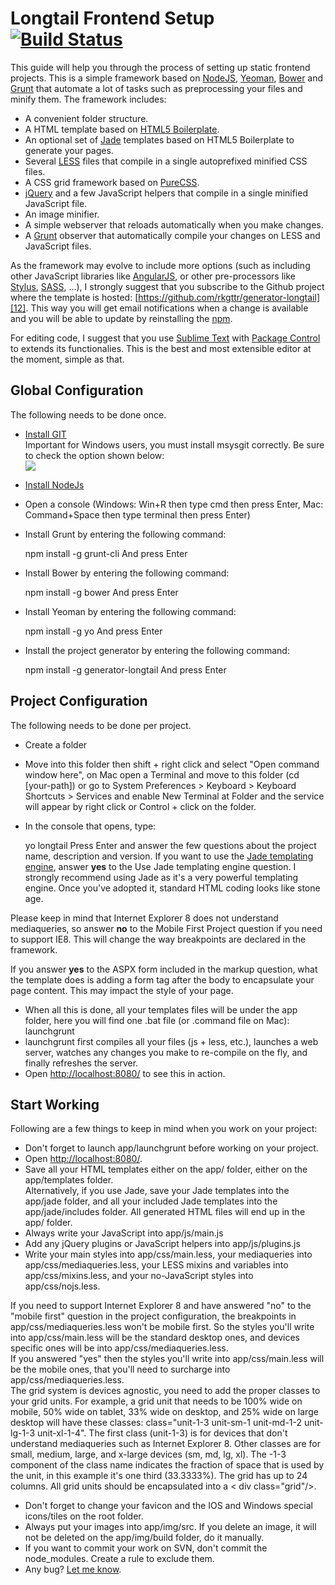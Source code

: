 # Longtail Frontend Setup [![Build Status](https://secure.travis-ci.org/rkgttr/generator-longtail.png?branch=master)](https://travis-ci.org/rkgttr/generator-longtail)

This guide will help you through the process of setting up static frontend projects. This is a simple framework based on [NodeJS][0], [Yeoman][1], [Bower][2] and [Grunt][3] that automate a lot of tasks such as preprocessing your files and minify them. The framework includes:

* A convenient folder structure.
* A HTML template based on [HTML5 Boilerplate][4].
* An optional set of [Jade][5] templates based on HTML5 Boilerplate to generate your pages.
* Several [LESS][6] files that compile in a single autoprefixed minified CSS files.
* A CSS grid framework based on [PureCSS][7].
* [jQuery][8] and a few JavaScript helpers that compile in a single minified JavaScript file.
* An image minifier.
* A simple webserver that reloads automatically when you make changes.
* A [Grunt][3] observer that automatically compile your changes on LESS and JavaScript files.

As the framework may evolve to include more options (such as including other JavaScript libraries like [AngularJS][9], or other pre-processors like [Stylus][10], [SASS][11], ...), I strongly suggest that you subscribe to the Github project where the template is hosted: [https://github.com/rkgttr/generator-longtail][12]. This way you will get email notifications when a change is available and you will be able to update by reinstalling the [npm][13].

For editing code, I suggest that you use [Sublime Text][14] with [Package Control][15] to extends its functionalies. This is the best and most extensible editor at the moment, simple as that.

## Global Configuration

The following needs to be done once.

* [Install GIT][16]  
Important for Windows users, you must install msysgit correctly. Be sure to check the option shown below:  
![](http://demo.longtail.com/frontend/img/build/mysgit.png)
* [Install NodeJs][0]
* Open a console (Windows: Win+R then type cmd then press Enter, Mac: Command+Space then type terminal then press Enter)
* Install Grunt by entering the following command:

	npm install -g grunt-cli
And press Enter
* Install Bower by entering the following command:

	npm install -g bower
And press Enter
* Install Yeoman by entering the following command:

	npm install -g yo
And press Enter
* Install the project generator by entering the following command:

	npm install -g generator-longtail
And press Enter

## Project Configuration

The following needs to be done per project.

* Create a folder
* Move into this folder then shift + right click and select "Open command window here", on Mac open a Terminal and move to this folder (cd \[your-path\]) or go to System Preferences \> Keyboard \> Keyboard Shortcuts \> Services and enable New Terminal at Folder and the service will appear by right click or Control + click on the folder.
* In the console that opens, type:

	yo longtail
Press Enter and answer the few questions about the project name, description and version. If you want to use the [Jade templating engine][5], answer **yes** to the Use Jade templating engine question. I strongly recommend using Jade as it's a very powerful templating engine. Once you've adopted it, standard HTML coding looks like stone age.

Please keep in mind that Internet Explorer 8 does not understand mediaqueries, so answer **no** to the Mobile First Project question if you need to support IE8\. This will change the way breakpoints are declared in the framework.

If you answer **yes** to the ASPX form included in the markup question, what the template does is adding a form tag after the body to encapsulate your page content. This may impact the style of your page.
* When all this is done, all your templates files will be under the app folder, here you will find one .bat file (or .command file on Mac): launchgrunt
* launchgrunt first compiles all your files (js + less, etc.), launches a web server, watches any changes you make to re-compile on the fly, and finally refreshes the server.
* Open [http://localhost:8080/][17] to see this in action.

## Start Working

Following are a few things to keep in mind when you work on your project:

* Don't forget to launch app/launchgrunt before working on your project.
* Open [http://localhost:8080/][17].
* Save all your HTML templates either on the app/ folder, either on the app/templates folder.  
Alternatively, if you use Jade, save your Jade templates into the app/jade folder, and all your included Jade templates into the app/jade/includes folder. All generated HTML files will end up in the app/ folder.
* Always write your JavaScript into app/js/main.js
* Add any jQuery plugins or JavaScript helpers into app/js/plugins.js
* Write your main styles into app/css/main.less, your mediaqueries into app/css/mediaqueries.less, your LESS mixins and variables into app/css/mixins.less, and your no-JavaScript styles into app/css/nojs.less.

If you need to support Internet Explorer 8 and have answered "no" to the "mobile first" question in the project configuration, the breakpoints in app/css/mediaqueries.less won't be mobile first. So the styles you'll write into app/css/main.less will be the standard desktop ones, and devices specific ones will be into app/css/mediaqueries.less.  
If you answered "yes" then the styles you'll write into app/css/main.less will be the mobile ones, that you'll need to surcharge into app/css/mediaqueries.less.  
The grid system is devices agnostic, you need to add the proper classes to your grid units. For example, a grid unit that needs to be 100% wide on mobile, 50% wide on tablet, 33% wide on desktop, and 25% wide on large desktop will have these classes: class="unit-1-3 unit-sm-1 unit-md-1-2 unit-lg-1-3 unit-xl-1-4". The first class (unit-1-3) is for devices that don't understand mediaqueries such as Internet Explorer 8\. Other classes are for small, medium, large, and x-large devices (sm, md, lg, xl). The -1-3 component of the class name indicates the fraction of space that is used by the unit, in this example it's one third (33.3333%). The grid has up to 24 columns. All grid units should be encapsulated into a < div class="grid"/\>.
* Don't forget to change your favicon and the IOS and Windows special icons/tiles on the root folder.
* Always put your images into app/img/src. If you delete an image, it will not be deleted on the app/img/build folder, do it manually.
* If you want to commit your work on SVN, don't commit the node\_modules. Create a rule to exclude them.
* Any bug? [Let me know][18].


[0]: http://nodejs.org/
[1]: http://yeoman.io/
[2]: http://bower.io/
[3]: http://gruntjs.com/
[4]: http://html5boilerplate.com/
[5]: http://jade-lang.com/
[6]: http://lesscss.org/
[7]: http://purecss.io/
[8]: https://jquery.org/
[9]: https://angularjs.org/
[10]: http://learnboost.github.io/stylus/
[11]: http://sass-lang.com/
[12]: https://github.com/rkgttr/generator-longtail
[13]: #npm
[14]: http://www.sublimetext.com/2
[15]: https://sublime.wbond.net/
[16]: http://git-scm.com/downloads
[17]: http://localhost:8080/
[18]: mailto:eguittiere@longtail.com.au
